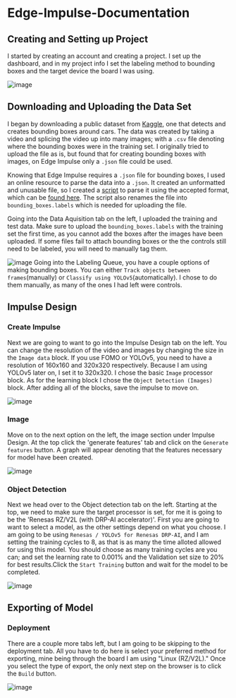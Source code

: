 # Edge-Impulse-Documentation
## Creating and Setting up Project
I started by creating an account and creating a project. I set up the dashboard, and in my project info I set the labeling method to bounding boxes and the target device the board I was using.

![image](https://user-images.githubusercontent.com/90651596/215884961-55ca2732-633d-4e6e-a1bf-bd210321fcfd.png)
## Downloading and Uploading the Data Set
I began by downloading a public dataset from [Kaggle](https://www.kaggle.com), one that detects and creates bounding boxes around cars. The data was created by taking a video and splicing the video up into many images; with a `.csv` file denoting where the bounding boxes were in the training set. I originally tried to upload the file as is, but found that for creating bounding boxes with images, on Edge Impulse only a `.json` file could be used.

Knowing that Edge Impulse requires a `.json` file for bounding boxes, I used an online resource to parse the data into a `.json`. It created an unformatted and unusable file, so I created a [script](https://github.com/JayJayGar/.JSON-editor) to parse it using the accepted format, which can be [found here](https://docs.edgeimpulse.com/docs/edge-impulse-cli/cli-uploader#bounding-boxes). The script also renames the file into `bounding_boxes.labels` which is needed for uploading the file.

Going into the Data Aquisition tab on the left, I uploaded the training and test data. Make sure to upload the `bounding_boxes.labels` with the training set the first time, as you cannot add the boxes after the images have been uploaded. If some files fail to attach bounding boxes or the the controls still need to be labeled, you will need to manually tag them.

![image](https://user-images.githubusercontent.com/90651596/215886727-0c3d8b09-ec15-4a1d-bdb9-3e17d639f543.png)
Going into the Labeling Queue, you have a couple options of making bounding boxes. You can either `Track objects between frames`(manually) or `Classify using YOLOv5`(automatically). I chose to do them manually, as many of the ones I had left were controls.

## Impulse Design
### Create Impulse
Next we are going to want to go into the Impulse Design tab on the left. You can change the resolution of the video and images by changing the size in the `Image data` block. If you use FOMO or YOLOv5, you need to have a resolution of 160x160 and 320x320 respectively. Because I am using YOLOv5 later on, I set it to 320x320. I chose the basic `Image` processor block. As for the learning block I chose the `Object Detection (Images)` block. After adding all of the blocks, save the impulse to move on.

![image](https://user-images.githubusercontent.com/90651596/215889140-f1c2854f-7b8d-4f60-93ac-9b40d4b32d89.png)

### Image
Move on to the next option on the left, the image section under Impulse Design. At the top click the 'generate features' tab and click on the `Generate features` button. A graph will appear denoting that the features necessary for model have been created.

![image](https://user-images.githubusercontent.com/90651596/215893317-c7ee9508-1aed-4efe-aeab-c1ce691896ba.png)

### Object Detection
Next we head over to the Object detection tab on the left. Starting at the top, we need to make sure the target processor is set, for me it is going to be the 'Renesas RZ/V2L (with DRP-AI accelerator)'. First you are going to want to select a model, as the other settings depend on what you choose. I am going to be using `Renesas / YOLOv5 for Renesas DRP-AI`, and I am setting the training cycles to 8, as that is as many the time alloted allowed for using this model. You should choose as many training cycles are you can; and set the learning rate to 0.001% and the Validation set size to 20% for best results.Click the `Start Training` button and wait for the model to be completed.


![image](https://user-images.githubusercontent.com/90651596/216424091-963d07e8-2093-4e39-a363-64768e6f8cc9.png)

## Exporting of Model
### Deployment
There are a couple more tabs left, but I am going to be skipping to the deployment tab. All you have to do here is select your preferred method for exporting, mine being through the board I am using "Linux (RZ/V2L)." Once you select the type of export, the only next step on the browser is to click the `Build` button.

![image](https://user-images.githubusercontent.com/90651596/216429576-7f64143c-8c08-48ef-9041-b53700e13fdb.png)
